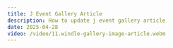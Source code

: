 ```yaml
---
title: J Event Gallery Article
description: How to update j event gallery article
date: 2025-04-28
video: /video/11.windle-gallery-image-article.webm
---
```


